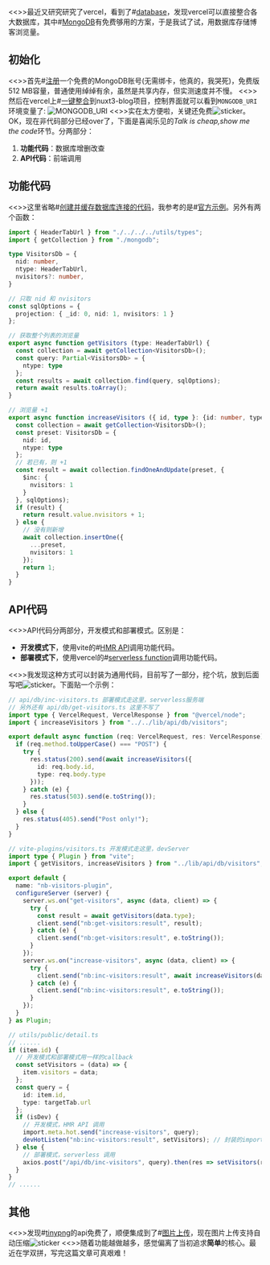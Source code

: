 <<>>最近又研究研究了vercel，看到了#[database](https://vercel.com/guides/using-databases-with-vercel#providers)，发现vercel可以直接整合各大数据库，其中#[MongoDB](https://www.mongodb.com/)有免费够用的方案，于是我试了试，用数据库存储博客浏览量。
## 初始化
<<>>首先#[注册](https://www.mongodb.com/cloud/atlas/register)一个免费的MongoDB账号(无需绑卡，他真的，我哭死)，免费版512 MB容量，普通使用绰绰有余，虽然是共享内存，但实测速度并不慢。
<<>>然后在vercel上#[一键整合](https://vercel.com/integrations/mongodbatlas)到nuxt3-blog项目，控制界面就可以看到`MONGODB_URI`环境变量了:
![MONGODB_URI](https://s2.loli.net/2022/11/18/xT2z8bFJORA1y5o.png)
<<>>实在太方便啦，关键还免费![sticker](yellow-face/23)。OK，现在非代码部分已经over了，下面是喜闻乐见的*Talk is cheap,show me the code*环节。分两部分：
1. **功能代码**：数据库增删改查
2. **API代码**：前端调用
## 功能代码
<<>>这里省略#[创建并缓存数据库连接的代码](https://github.com/yunyuyuan/nuxt3-blog/blob/master/lib/api/db/mongodb.ts)，我参考的是#[官方示例](https://github.com/vercel/mongodb-starter/blob/main/lib/mongodb.ts)。另外有两个函数：
```ts
import { HeaderTabUrl } from "./../../../utils/types";
import { getCollection } from "./mongodb";

type VisitorsDb = {
  nid: number,
  ntype: HeaderTabUrl,
  nvisitors?: number,
}

// 只取 nid 和 nvisitors
const sqlOptions = {
  projection: { _id: 0, nid: 1, nvisitors: 1 }
};

// 获取整个列表的浏览量
export async function getVisitors (type: HeaderTabUrl) {
  const collection = await getCollection<VisitorsDb>();
  const query: Partial<VisitorsDb> = {
    ntype: type
  };
  const results = await collection.find(query, sqlOptions);
  return await results.toArray();
}

// 浏览量 +1
export async function increaseVisitors ({ id, type }: {id: number, type: HeaderTabUrl}) {
  const collection = await getCollection<VisitorsDb>();
  const preset: VisitorsDb = {
    nid: id,
    ntype: type
  };
  // 若已有，则 +1
  const result = await collection.findOneAndUpdate(preset, {
    $inc: {
      nvisitors: 1
    }
  }, sqlOptions);
  if (result) {
    return result.value.nvisitors + 1;
  } else {
    // 没有则新增
    await collection.insertOne({
      ...preset,
      nvisitors: 1
    });
    return 1;
  }
}

```
## API代码
<<>>API代码分两部分，开发模式和部署模式。区别是：
  * **开发模式下**，使用vite的#[HMR API](https://vitejs.dev/guide/api-hmr.html)调用功能代码。
  * **部署模式下**，使用vercel的#[serverless function](https://vercel.com/docs/concepts/functions/serverless-functions)调用功能代码。

<<>>我发现这种方式可以封装为通用代码，目前写了一部分，挖个坑，放到后面写吧![sticker](aru/131)。下面贴一个示例：
```ts
// api/db/inc-visitors.ts 部署模式走这里，serverless服务端
// 另外还有 api/db/get-visitors.ts 这里不写了
import type { VercelRequest, VercelResponse } from "@vercel/node";
import { increaseVisitors } from "../../lib/api/db/visitors";

export default async function (req: VercelRequest, res: VercelResponse) {
  if (req.method.toUpperCase() === "POST") {
    try {
      res.status(200).send(await increaseVisitors({
        id: req.body.id,
        type: req.body.type
      }));
    } catch (e) {
      res.status(503).send(e.toString());
    }
  } else {
    res.status(405).send("Post only!");
  }
}

```
```ts
// vite-plugins/visitors.ts 开发模式走这里，devServer
import type { Plugin } from "vite";
import { getVisitors, increaseVisitors } from "../lib/api/db/visitors";

export default {
  name: "nb-visitors-plugin",
  configureServer (server) {
    server.ws.on("get-visitors", async (data, client) => {
      try {
        const result = await getVisitors(data.type);
        client.send("nb:get-visitors:result", result);
      } catch (e) {
        client.send("nb:get-visitors:result", e.toString());
      }
    });
    server.ws.on("increase-visitors", async (data, client) => {
      try {
        client.send("nb:inc-visitors:result", await increaseVisitors(data));
      } catch (e) {
        client.send("nb:inc-visitors:result", e.toString());
      }
    });
  }
} as Plugin;

```
```ts
// utils/public/detail.ts
// ......
if (item.id) {
  // 开发模式和部署模式用一样的callback
  const setVisitors = (data) => {
    item.visitors = data;
  };
  const query = {
    id: item.id,
    type: targetTab.url
  };
  if (isDev) {
    // 开发模式，HMR API 调用
    import.meta.hot.send("increase-visitors", query);
    devHotListen("nb:inc-visitors:result", setVisitors); // 封装的import.meta.hot.on，这里省略
  } else {
    // 部署模式，serverless 调用
    axios.post("/api/db/inc-visitors", query).then(res => setVisitors(res.data));
  }
}
// ......
```
## 其他
<<>>发现#[tinypng](https://tinypng.com/)的api免费了，顺便集成到了#[图片上传](https://github.com/yunyuyuan/nuxt3-blog/blob/master/api/smms/upload.ts)，现在图片上传支持自动压缩![sticker](yellow-face/28)
<<>>随着功能越做越多，感觉偏离了当初追求**简单**的核心。最近在学双拼，写完这篇文章可真艰难！